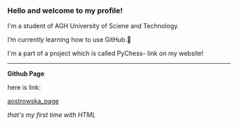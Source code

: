 ### Hello and welcome to my profile!
I'm a student of AGH University of Sciene and Technology.

I’m currently learning how to use GitHub.🌱 

I'm a part of a project which is called PyChess- link on my website!
***
**Github Page**

here is link: 

[aostrowska_page](https://ostrowskaanna.github.io/)

*that's my first time with HTML*
